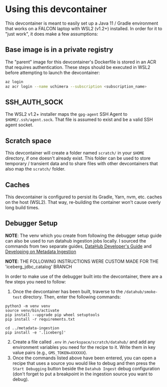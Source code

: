 # Using this devcontainer
This devcontainer is meant to easily set up a Java 11 / Gradle environment that works on a FALCON laptop with WSL2 (v1.2+) installed. In order for it to "just work", it does make a few assumptions:
## Base image is in a private registry
The "parent" image for this devcontainer's Dockerfile is stored in an ACR that requires authentication. These steps should be executed in WSL2 before attempting to launch the devcontainer:
```bash
az login
az acr login --name uchimera --subscription <subscription_name>
```
## SSH_AUTH_SOCK
The WSL2 v1.2+ installer maps the `gpg-agent` SSH Agent to `$HOME/.ssh/agent.sock`. That file is assumed to exist and be a valid SSH agent socket.
## Scratch space
This devcontainer will create a folder named `scratch/` in your `$HOME` directory, if one doesn't already exist. This folder can be used to store temporary / transient data and to share files with other devcontainers that also map the `scratch/` folder.
## Caches
This devcontainer is configured to persist its Gradle, Yarn, nvm, etc. caches on the host (WSL2). That way, re-building the container won't cause overly long build times.
## Debugger Setup
**NOTE**: The venv which you create from following the debugger setup guide can also be used to run datahub ingestion jobs locally. I sourced the commands from two separate guides, [DataHub Developer's Guide](https://github.com/datahub-project/datahub/blob/master/docs/developers.md#deploying-local-versions) and [Developing on Metadata Ingestion](https://github.com/datahub-project/datahub/blob/master/metadata-ingestion/developing.md#testing)

**NOTE**: THE FOLLOWING INSTRUCTIONS WERE CUSTOM MADE FOR THE 'iceberg_jdbc_catalog' BRANCH

In order to make use of the debugger built into the devcontainer, there are a few steps you need to follow:
1) Once the devcontainer has been built, traverse to the `/datahub/smoke-test` directory. Then, enter the following commands:
```shell
python3 -m venv venv
source venv/bin/activate
pip install --upgrade pip wheel setuptools
pip install -r requirements.txt

cd ../metadata-ingestion
pip install -e '.[iceberg]'
```
2) Create a file called `.env` in `/workspace/scratch/datahub/` and add any environment variables you need for the recipe to it. Write them in key value pairs (e.g., `GMS_TOKEN=XXXXXX`).
3) Once the commands listed above have been entered, you can open a recipe that uses a source you would like to debug and then press the `Start Debugging` button beside the `Datahub Ingest` debug configuration (don't forget to put a breakpoint in the ingestion source you want to debug).
